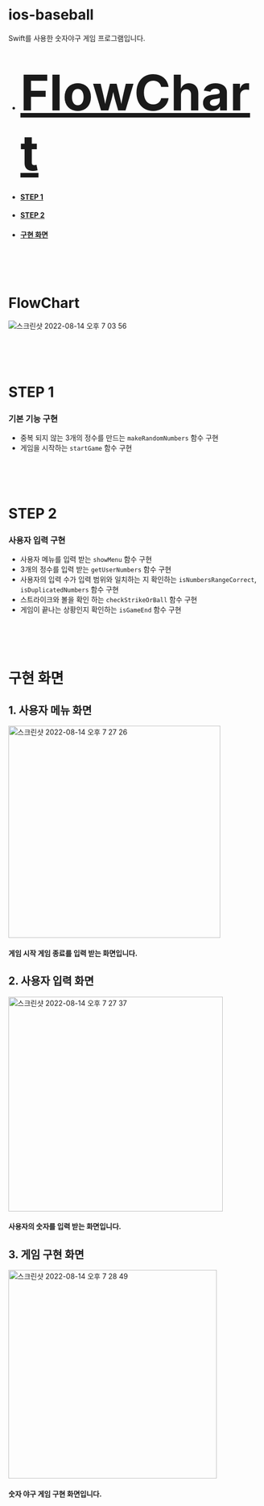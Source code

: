 # ios-baseball
Swift를 사용한 숫자야구 게임 프로그램입니다.

#
- #### <span class="index" style="font-size: 98px;">[FlowChart](#flowchart)</span> 
- #### <span class="index">[STEP 1](#step-1)</span>
- #### <span class="index">[STEP 2](#step-2)</span>
- #### <span class="index">[구현 화면](#구현-화면)</span>

<br><br><br>
# FlowChart

<img alt="스크린샷 2022-08-14 오후 7 03 56" src="https://user-images.githubusercontent.com/84975077/184532027-ffa4be4e-6598-4891-8ac9-47561ca31bcb.png">


<br><br><br>
# STEP 1
 ### 기본 기능 구현
 - 중복 되지 않는 3개의 정수를 만드는 `makeRandomNumbers` 함수 구현
 - 게임을 시작하는 `startGame` 함수 구현

<br><br><br>
# STEP 2
 ### 사용자 입력 구현
- 사용자 메뉴를 입력 받는 `showMenu` 함수 구현
- 3개의 정수를 입력 받는 `getUserNumbers` 함수 구현
- 사용자의 입력 수가 입력 범위와 일치하는 지 확인하는 `isNumbersRangeCorrect`, `isDuplicatedNumbers` 함수 구현
- 스트라이크와 볼을 확인 하는 `checkStrikeOrBall` 함수 구현
- 게임이 끝나는 상황인지 확인하는 `isGameEnd` 함수 구현

<br><br><br>
# 구현 화면
 
## 1. 사용자 메뉴 화면
<img width="421" alt="스크린샷 2022-08-14 오후 7 27 26" src="https://user-images.githubusercontent.com/84975077/184532800-819fb10e-79d0-4e72-a076-e76ac9d69943.png">

#### 게임 시작 게임 종료를 입력 받는 화면입니다.

## 2. 사용자 입력 화면
<img width="426" alt="스크린샷 2022-08-14 오후 7 27 37" src="https://user-images.githubusercontent.com/84975077/184532802-39dd611c-6673-43a1-9858-6783ee7d0d68.png">

#### 사용자의 숫자를 입력 받는 화면입니다.

## 3. 게임 구현 화면
<img width="414" alt="스크린샷 2022-08-14 오후 7 28 49" src="https://user-images.githubusercontent.com/84975077/184532804-23a9d87a-be0e-44e1-a4a8-dfc754bc87c5.png">

#### 숫자 야구 게임 구현 화면입니다.
